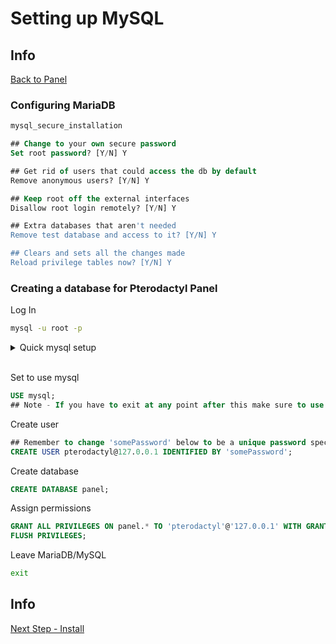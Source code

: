 # Setting up MySQL

## Info

[Back to Panel](/Pterodactyl/1%20-%20Panel)

### Configuring MariaDB

```sh
mysql_secure_installation
```

```sql
## Change to your own secure password
Set root password? [Y/N] Y

## Get rid of users that could access the db by default
Remove anonymous users? [Y/N] Y

## Keep root off the external interfaces
Disallow root login remotely? [Y/N] Y

## Extra databases that aren't needed
Remove test database and access to it? [Y/N] Y

## Clears and sets all the changes made
Reload privilege tables now? [Y/N] Y
```

### Creating a database for Pterodactyl Panel

Log In

```sh
mysql -u root -p
```

<details>
<summary>Quick mysql setup</summary>
<p>
Note: This command is just for testing and should not be used for the actual install

```sh
USE mysql;
CREATE USER pterodactyl@127.0.0.1 IDENTIFIED BY 'somePassword';
CREATE DATABASE panel;
GRANT ALL PRIVILEGES ON panel.* TO 'pterodactyl'@'127.0.0.1' WITH GRANT OPTION;
FLUSH PRIVILEGES;
exit
echo 'done'
```

</p>
</details>
&nbsp;

Set to use mysql

```sql
USE mysql;
## Note - If you have to exit at any point after this make sure to use this command again
```

Create user

```sql
## Remember to change 'somePassword' below to be a unique password specific to this account.
CREATE USER pterodactyl@127.0.0.1 IDENTIFIED BY 'somePassword';
```

Create database

```sql
CREATE DATABASE panel;
```

Assign permissions

```sql
GRANT ALL PRIVILEGES ON panel.* TO 'pterodactyl'@'127.0.0.1' WITH GRANT OPTION;
FLUSH PRIVILEGES;
```

Leave MariaDB/MySQL

```sh
exit
```
## Info

[Next Step - Install](/Pterodactyl/1%20-%20Panel/3%20-%20Install.md)